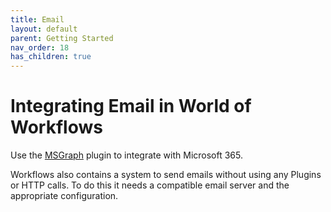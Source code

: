 ```yaml
---
title: Email
layout: default
parent: Getting Started
nav_order: 18
has_children: true
---
```


# Integrating Email in World of Workflows

Use the [MSGraph](../19_plugins/MSGraph.html) plugin to integrate with Microsoft 365.

Workflows also contains a system to send emails without using any Plugins or HTTP calls. To do this it needs a compatible email server and the appropriate configuration. 


